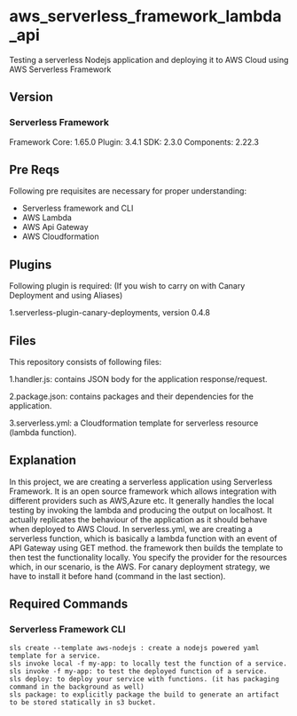 # aws_serverless_framework_lambda_api
Testing a serverless Nodejs application and deploying it to AWS Cloud using AWS Serverless Framework



## Version

### Serverless Framework
Framework Core: 1.65.0
Plugin: 3.4.1
SDK: 2.3.0
Components: 2.22.3 


## Pre Reqs

Following pre requisites are necessary for proper understanding:
- Serverless framework and CLI
- AWS Lambda
- AWS Api Gateway
- AWS Cloudformation


## Plugins

Following plugin is required: (If you wish to carry on with Canary Deployment and using Aliases)

1.serverless-plugin-canary-deployments, version 0.4.8


## Files
This repository consists of following files:

1.handler.js: contains JSON body for the application response/request.

2.package.json: contains packages and their dependencies for the application.

3.serverless.yml: a Cloudformation template for serverless resource (lambda function).


## Explanation

In this project, we are creating a serverless application using Serverless Framework.
It is an open source framework which allows integration with different providers such as AWS,Azure etc.
It generally handles the local testing by invoking the lambda and producing the output on localhost. 
It actually replicates the behaviour of the application as it should behave when deployed to AWS Cloud.
In serverless.yml, we are creating a serverless function, which is basically a lambda function with an
event of API Gateway using GET method. the framework then builds the template to then test the functionality
locally. You specify the provider for the resources which, in our scenario, is the AWS. For canary deployment 
strategy, we have to install it before hand (command in the last section).


## Required Commands

### Serverless Framework CLI
    sls create --template aws-nodejs : create a nodejs powered yaml template for a service.
    sls invoke local -f my-app: to locally test the function of a service.
    sls invoke -f my-app: to test the deployed function of a service.
    sls deploy: to deploy your service with functions. (it has packaging command in the background as well)
    sls package: to explicitly package the build to generate an artifact to be stored statically in s3 bucket.



